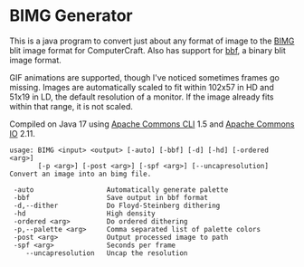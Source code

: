 # BIMG Generator

This is a java program to convert just about any format of image
to the [BIMG](https://github.com/SkyTheCodeMaster/bimg) blit image
format for ComputerCraft. Also has support for
[bbf](https://github.com/9551-Dev/BLBFOR), a binary blit image format.

GIF animations are supported, though I've noticed sometimes
frames go missing. Images are automatically scaled to fit within
102x57 in HD and 51x19 in LD, the default resolution of a monitor.
If the image already fits within that range, it is not scaled.

Compiled on Java 17 using
[Apache Commons CLI](https://commons.apache.org/proper/commons-cli/) 1.5
and [Apache Commons IO](https://commons.apache.org/proper/commons-io/) 2.11.

```
usage: BIMG <input> <output> [-auto] [-bbf] [-d] [-hd] [-ordered <arg>]
       [-p <arg>] [-post <arg>] [-spf <arg>] [--uncapresolution]
Convert an image into an bimg file.

 -auto                  Automatically generate palette
 -bbf                   Save output in bbf format
 -d,--dither            Do Floyd-Steinberg dithering
 -hd                    High density
 -ordered <arg>         Do ordered dithering
 -p,--palette <arg>     Comma separated list of palette colors
 -post <arg>            Output processed image to path
 -spf <arg>             Seconds per frame
    --uncapresolution   Uncap the resolution
```